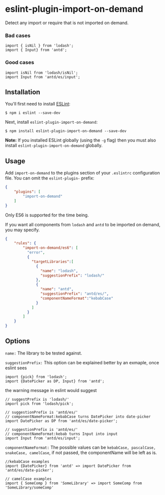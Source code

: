 # eslint-plugin-import-on-demand

Detect any import or require that is not imported on demand.

### Bad cases
```
import { isNil } from 'lodash';
import { Input} from 'antd'; 
```

### Good cases
```
import isNil from 'lodash/isNil';
import Input from 'antd/es/input'; 
```

## Installation

You'll first need to install [ESLint](http://eslint.org):

```
$ npm i eslint --save-dev
```

Next, install `eslint-plugin-import-on-demand`:

```
$ npm install eslint-plugin-import-on-demand --save-dev
```

**Note:** If you installed ESLint globally (using the `-g` flag) then you must also install `eslint-plugin-import-on-demand` globally.

## Usage

Add `import-on-demand` to the plugins section of your `.eslintrc` configuration file. You can omit the `eslint-plugin-` prefix:

```json
{
    "plugins": [
        "import-on-demand"
    ]
}
```

Only ES6 is supported for the time being.

If you want all components from `lodash` and `antd` to be imported on demand,
you may specify.

```json
{
    "rules": {
        "import-on-demand/es6": [ 
          "error",
          {
            "targetLibraries":[
              {
                "name": "lodash",
                "suggestionPrefix": "lodash/"
              },
              {
                "name": "antd", 
                "suggestionPrefix": "antd/es/",
                "componentNameFormat":"kebabCase"
              }
            ]
          }
        ]   
    }
}
```

## Options
`name:`
The library to be tested against.

`suggestionPrefix:`
This option can be explained better by an exmaple, once eslint sees

```
import {pick} from 'lodash';
import {DatePicker as DP, Input} from 'antd';
```

the warning message in eslint would suggest

```
// suggestPrefix is 'lodash/'
import pick from 'lodash/pick'; 

// suggestionPrefix is 'antd/es/'
// componentNameFormat:kebabCase turns DatePicker into date-picker
import DatePicker as DP from 'antd/es/date-picker';

// suggestionPrefix is 'antd/es/'
// componentNameFormat:kebab turns Input into input
import Input from 'antd/es/input'; 
```

`componentNameFormat:`
The possible values can be `kebabCase, pascalCase, snakeCase, camelCase`,
if not passed, the componentName will be left as is.
```
//kebabCase examples
import {DatePicker} from 'antd' => import DatePicker from 'antd/es/date-picker';

// camelCase examples
import { SomeComp } from 'SomeLibrary' => import SomeComp from 'SomeLibrary/someComp'
```


